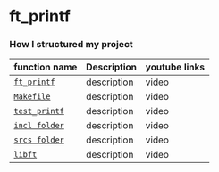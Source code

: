 # ft_printf

  ### How I structured my project
| function name | Description | youtube links |
 | ----------------------------- | ------------------------------------------------- | ------------------------------------------------------- |
   | [`ft_printf`](https://github.com/alessiotucci/ft_printf/blob/master/ft_printf.c) | description | video|
 | [`Makefile`](https://github.com/alessiotucci/ft_printf/blob/master/Makefile) | description | video|
 | [`test_printf`](https://github.com/alessiotucci/ft_printf/blob/master/test_printf.c) | description | video|
  | [`incl folder`](https://github.com/alessiotucci/ft_printf/blob/master/incl) | description | video| 
   | [`srcs folder`](https://github.com/alessiotucci/ft_printf/blob/master/srcs) | description | video| 
   | [`libft`](https://github.com/alessiotucci/libft_42) | description | video|
  
